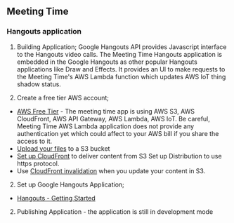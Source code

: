 ## Meeting Time
### Hangouts application

1. Building Application;
  Google Hangouts API provides Javascript interface to the Hangouts video calls. The Meeting Time Hangouts application is embedded in the Google Hangouts as other popular Hangouts applications like Draw and Effects. It provides an UI to make requests to the Meeting Time's AWS Lambda function which updates AWS IoT thing shadow status.
  
  1. Create a free tier AWS account;
  * [AWS Free Tier](https://aws.amazon.com/free/) - The meeting time app is using AWS S3, AWS CloudFront, AWS API Gateway, AWS Lambda, AWS IoT. 
    Be careful, Meeting Time AWS Lambda application does not provide any authentication yet which could affect to your AWS bill if you share the access to it.
  * [Upload your files](https://docs.aws.amazon.com/AmazonS3/latest/UG/UploadingObjectsintoAmazonS3.html) to a S3 bucket
  * [Set up CloudFront](https://docs.aws.amazon.com/AmazonCloudFront/latest/DeveloperGuide/distribution-web-creating-console.html) to deliver content from S3
      Set up Distribution to use https protocol.
  * Use [CloudFront invalidation](https://docs.aws.amazon.com/AmazonCloudFront/latest/DeveloperGuide/Invalidation.html) when you update your content in S3.

  2. Set up Google Hangouts Application;
  * [Hangouts - Getting Started](https://developers.google.com/+/hangouts/getting-started)

2. Publishing Application - the application is still in development mode
